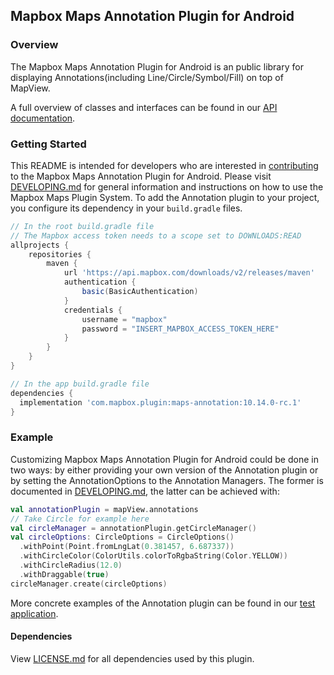 ## Mapbox Maps Annotation Plugin for Android

### Overview

The Mapbox Maps Annotation Plugin for Android is an public library for displaying Annotations(including Line/Circle/Symbol/Fill) on top of MapView.

A full overview of classes and interfaces can be found in our [API documentation](https://docs.mapbox.com/android/beta/maps/guides/).

### Getting Started

This README is intended for developers who are interested in [contributing](https://github.com/mapbox/mapbox-maps-android/blob/master/CONTRIBUTING.md) to the Mapbox Maps Annotation Plugin for Android. Please visit [DEVELOPING.md](https://github.com/mapbox/mapbox-maps-android/blob/master/DEVELOPING.md) for general information and instructions on how to use the Mapbox Maps Plugin System. To add the Annotation plugin to your project, you configure its dependency in your `build.gradle` files.

```groovy
// In the root build.gradle file
// The Mapbox access token needs to a scope set to DOWNLOADS:READ
allprojects {
    repositories {
        maven {
            url 'https://api.mapbox.com/downloads/v2/releases/maven'
            authentication {
                basic(BasicAuthentication)
            }
            credentials {
                username = "mapbox"
                password = "INSERT_MAPBOX_ACCESS_TOKEN_HERE"
            }
        }
    }
}

// In the app build.gradle file
dependencies {
  implementation 'com.mapbox.plugin:maps-annotation:10.14.0-rc.1'
}
```

### Example

Customizing Mapbox Maps Annotation Plugin for Android could be done in two ways: by either providing your own version of the Annotation plugin or by setting the AnnotationOptions to the Annotation Managers. The former is documented in [DEVELOPING.md](https://github.com/mapbox/mapbox-maps-android/blob/master/DEVELOPING.md), the latter can be achieved with:

```kotlin
val annotationPlugin = mapView.annotations
// Take Circle for example here
val circleManager = annotationPlugin.getCircleManager()
val circleOptions: CircleOptions = CircleOptions()
  .withPoint(Point.fromLngLat(0.381457, 6.687337))
  .withCircleColor(ColorUtils.colorToRgbaString(Color.YELLOW))
  .withCircleRadius(12.0)
  .withDraggable(true)
circleManager.create(circleOptions)
```

More concrete examples of the Annotation plugin can be found in our [test application](https://github.com/mapbox/mapbox-maps-android/tree/master/app/src/main/java/com/mapbox/maps/testapp).

#### Dependencies

View [LICENSE.md](LICENSE.md) for all dependencies used by this plugin.
